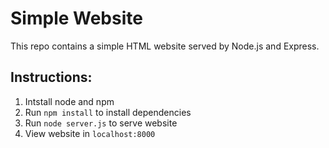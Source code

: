 # Simple Website

This repo contains a simple HTML website served by Node.js and Express.

## Instructions:
1. Intstall node and npm
2. Run ```npm install``` to install dependencies
3. Run ```node server.js``` to serve website
4. View website in ```localhost:8000```
